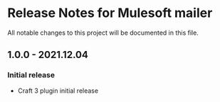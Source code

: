# Release Notes for Mulesoft mailer

All notable changes to this project will be documented in this file.

## 1.0.0 - 2021.12.04
### Initial release
- Craft 3 plugin initial release
